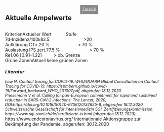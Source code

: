 <html>
  <head>
    <title>Aktuelle Ampelwerte</title>
    <meta charset="utf-8" />
    <meta http-equiv="expires" content="0">
  <style>
 /* FONTS */
 @import url("https://fonts.googleapis.com/css?family=Open+Sans+Condensed:300,700");
</style>
  </head>
  <body> 
 <div style="display:flex;"><h2>Aktuelle Ampelwerte</h2> <div style="margin-left:2em;padding:3px 6px 0 6px;background-color:#888;color:#fff;font-weight:300;height:27px!important;"><a href="main" style="color:#fff;">Zurück</a></div></div>
    <div class="onecol">
  <div class="ntable" style="display:flex;width:425px;margin-top:1em;">
    <div class="tbl0 st0" >
      Kriterien
    </div>
    <div class="tbl5 st0" style="width:140px">
      Aktueller Wert
    </div>
    <div class="tbl5 st0" style="width:140px">
      Stufe
    </div>
    </div>
  <div class="ntbl" style="display:flex;width:425px;">
    <div class="tbl0 st0">
      7d-Inzidenz/100k
    </div>
    <div class="tbl5 st0" style="width:140px">
      83.5
    </div>
     <div class="tbl5 st4b" style="width:140px">
      >20
    </div>
  </div>
  <div class="ntbl" style="display:flex;width:425px;">
    <div class="tbl0 st0">
      Aufklärung CT
    </div>
    <div class="tbl5 st0" style="width:140px">
      < 20 %
    </div>
     <div class="tbl5 st4b" style="width:140px">
      < 70 %
    </div>
  </div>
  <div class="ntbl" style="display:flex;width:425px;">
    <div class="tbl0 st0">
      Auslastung IPS zert.
    </div>
    <div class="tbl5 st0" style="width:140px">
      77.5 %
    </div>
     <div class="tbl5 st4b" style="width:140px">
      > 70 %
    </div>
  </div>
  <div class="ntbl" style="display:flex;width:425px;">
    <div class="tbl0 st0">
      Re
    </div>
    <div class="tbl5 st0" style="width:140px">
     1.06 [0.91–1.22]
    </div>
    <div class="tbl5 st4b" style="width:140px">
      > ob. Grenze
    </div>
    </div>
  <div class="ntbl" style="display:flex;width:425px;">
    <div class="tbl0 st0">
      Grüne Zonen
    </div>
  <div class="tbl5 st0" style="width:280px;">
    Aktuell keine grünen Zonen
    </div>
    </div>
<div id="foot" style="font-size:0.9em;margin-top:1em;font-style:italic;">
  <h3>Literatur</h3>
  <div id="ref1">Low N. Contact tracing for COVID-19. WHO/GOARN Global Consultation on Contact Tracing for COVID-19. https://ispmbern.github.io/covid-19/Forward_backward_WHO_201007.pdf, abgerufen 18.12.2020</div>
<div id="ref2">Priesemann V et al. Calling for pan-European commitment for rapid and sustained reduction in SARS-CoV-2 infections. The Lancet, 2020, DOI:https://doi.org/10.1016/S0140-6736(20)32625-8, abgerufen 18.12.2020</div>
  <div id="ref3">Schweizerische Gesellschaft für Intensivmedizin SGI, Zertifizierungskommission. https://www.sgi-ssmi.ch/de/zertifizierte-is.html (abgerufen 18.12.2020)</div>
    </div>
    <div id="ref4">https://www.endcoronavirus.org/ Internationale Aktionsgruppe zur Bekämpfung der Pandemie, abgerufen: 30.12.2020</div>
